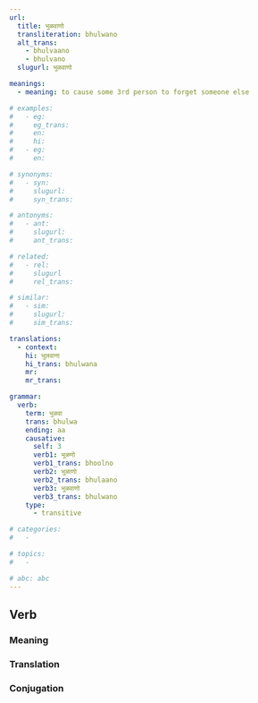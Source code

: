 ```yaml
---
url: 
  title: भुळवाणो
  transliteration: bhulwano
  alt_trans: 
    - bhulvaano
    - bhulvano
  slugurl: भुळवाणो

meanings:
  - meaning: to cause some 3rd person to forget someone else

# examples:
#   - eg:
#     eg_trans: 
#     en:
#     hi:
#   - eg:
#     en:

# synonyms:
#   - syn:
#     slugurl:
#     syn_trans: 

# antonyms:
#   - ant:
#     slugurl:
#     ant_trans: 

# related:
#   - rel:
#     slugurl
#     rel_trans: 

# similar:
#   - sim: 
#     slugurl:
#     sim_trans:

translations:
  - context:
    hi: भुलवाना
    hi_trans: bhulwana
    mr:
    mr_trans:

grammar:
  verb:
    term: भुळवा
    trans: bhulwa
    ending: aa
    causative:
      self: 3
      verb1: भूळणो
      verb1_trans: bhoolno
      verb2: भुळाणो
      verb2_trans: bhulaano
      verb3: भुळवाणो
      verb3_trans: bhulwano
    type:
      - transitive

# categories:
#   -

# topics:
#   -

# abc: abc   
---
```



## Verb
### Meaning
<meaning :meanings="meanings" :url="url"></meaning>

<!-- ### Examples
<eg :eg="examples" :url="url"></eg> -->

<!-- ### Synonyms
<syn :syn="synonyms" :url="url"></syn> -->

<!-- ### Antonyms
<ant :ant="antonyms" :url="url"></ant> -->

### Translation
<translation :translation="translations" :url="url"></translation>

### Conjugation
<verb-conj :grammar="grammar" :url="url"></verb-conj>

<!-- ### Related
<related :related="related" :url="url"></related> -->

<!-- ### Similar
<similar :similar="similar" :url="url"></similar> -->